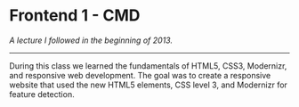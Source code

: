 # Frontend 1 - CMD
*A lecture I followed in the beginning of 2013.*

----

During this class we learned the fundamentals of HTML5, CSS3, Modernizr, and responsive web development. The goal was to create a responsive website that used the new HTML5 elements, CSS level 3, and Modernizr for feature detection.
